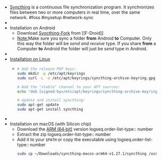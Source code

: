 - [Syncthing](https://syncthing.net/) is a continuous file synchronization program. It synchronizes files between two or more computers in real time, over the same network. #foss #mysetup #network-sync
-
- Installation on Android
	- Download [Syncthing-Fork](https://f-droid.org/repository/browse/?fdid=com.github.catfriend1.syncthingandroid) from [[F-Droid]]
	- <ins>Note:</ins>Make sure you sync a folder **from** Android **to** Computer. Only this way the folder will be *send and receive* type. If you share **from** a Computer **to** Android the folder will just be *send* type in Android.
-
- [Installation on Linux](https://apt.syncthing.net/)
	- ```bash
	  # Add the release PGP keys:
	  sudo mkdir -p /etc/apt/keyrings
	  sudo curl -L -o /etc/apt/keyrings/syncthing-archive-keyring.gpg https://syncthing.net/release-key.gpg
	  
	  # Add the "stable" channel to your APT sources:
	  echo "deb [signed-by=/etc/apt/keyrings/syncthing-archive-keyring.gpg] https://apt.syncthing.net/ syncthing stable" | sudo tee /etc/apt/sources.list.d/syncthing.list
	  
	  # Update and install syncthing:
	  sudo apt-get update
	  sudo apt-get install syncthing
	  ```
-
- Installation on macOS (with Silicon chip)
	- Download the [ARM (64‑bit)](https://github.com/syncthing/syncthing/releases/download/v1.27.1/syncthing-macos-arm64-v1.27.1.zip) version
	  logseq.order-list-type:: number
	- Extract the zip
	  logseq.order-list-type:: number
	- Add it to your `$PATH` or copy the executable using
	  logseq.order-list-type:: number
	  ```bash
	  sudo cp ~/Downloads/syncthing-macos-arm64-v1.27.1/syncthing /usr/local/bin/syncthing
	  ```